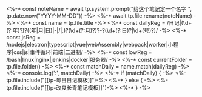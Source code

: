 <%-* const noteName = await tp.system.prompt("给这个笔记定一个名字 ", tp.date.now("YYYY-MM-DD")) -%>
<%-* await tp.file.rename(noteName) -%>
<%-* const name = tp.file.title -%>
<%-* const dailyReg = /日记|(\d+(?:年)?)?((年|月|日)|-|\/|\.)?(\d+(?:月)?)?-?(\d+(?:日)?|\d+(号)?)/ -%>
<%-* const jsReg = /nodejs|electron|typescript|vue|webAssembly|webpack|worker|小程序|css|js|事件循环|前端|二进制/ -%>
<%-* const lowReg = /bash|linux|nginx|jenkins|docker|服务器/ -%>
<%-* const currentFolder = tp.file.folder() -%>
<%-* const matchDaily = name.match(dailyReg) -%>
<%-* console.log(':', matchDaily) -%>
<%-* if (matchDaily) {  -%>
<%-tp.file.include("[[tp-每日日记模板]]")-%>
<%-* } else { -%>
<%-tp.file.include("[[tp-改良长青笔记模板]]")-%>
<%-* } -%>


